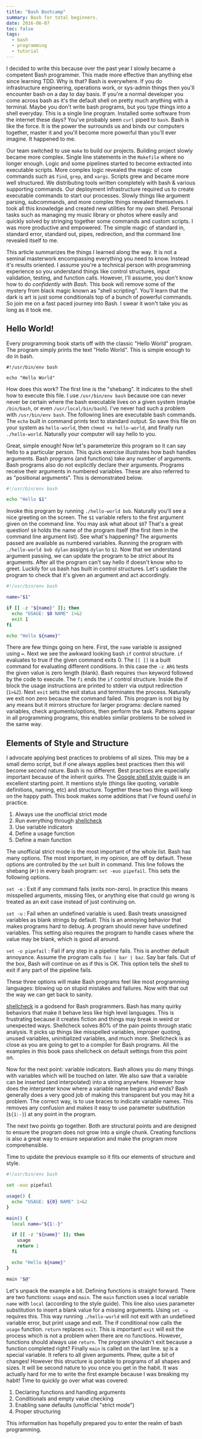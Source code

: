 ```yaml
---
title: "Bash Bootcamp"
summary: Bash for total beginners.
date: 2016-06-07
toc: false
tags:
  - bash
  - programming
  - tutorial
---
```


I decided to write this because over the past year I slowly became a
competent Bash programmer. This made more effective than anything else
since learning TDD. Why is that? Bash is everywhere. If you do
infrastructure engineering, operations work, or sys-admin things then
you'll encounter bash on a day to day basis. If you're a normal
developer you come across bash as it's the default shell on pretty
much anything with a terminal. Maybe you don't write bash programs,
but you type things into a shell everyday. This is a single line
program. Installed some software from the internet these days? You've
probably seen `curl` piped to `bash`. Bash is like the force. It is
the power the surrounds us and binds our computers together, master it
and you'll become more powerful than you'll ever imagine. It happened
to me.

Our team switched to use `make` to build our projects. Building
project slowly became more complex. Single line statements in the
`Makefile` where no longer enough. Logic and some pipelines started to
become extracted into executable scripts. More complex logic revealed
the magic of core commands such as `find`, `grep`, and `xargs`.
Scripts grew and became more well structured. We distributing tools
written completely with bash & various supporting commands. Our
deployment infrastructure required us to create executable commands to
start our processes. Slowly things like argument parsing, subcommands,
and more complex things revealed themselves. I took all this knowledge
and created new utilities for my own shell. Personal tasks such as
managing my music library or photos where easily and quickly solved by
stringing together some commands and custom scripts. I was more
productive and empowered. The simple magic of standard in, standard
error, standard out, pipes, redirection, and the command line revealed
itself to me.

This article summarizes the things I learned along the way. It is not a
seminal masterwork encompassing everything you need to know. Instead
it's results oriented. I assume you're a technical person with
programming experience so you understand things like control
structures, input validation, testing, and function calls. However,
I'll assume, you don't know how to do _confidently with Bash_. This
book will remove some of the mystery from black magic known as "shell
scripting". You'll learn that the dark is art is just some
conditionals top of a bunch of powerful commands. So join me on a fast
paced journey into Bash. I swear it won't take you as long as it took
me.

## Hello World!

Every programming book starts off with the classic "Hello World"
program. The program simply prints the text "Hello World". This is
simple enough to do in bash.

```
#!/usr/bin/env bash

echo "Hello World"
```

How does this work? The first line is the "shebang". It indicates to the
shell how to execute this file. I use `/usr/bin/env bash` because one
can never never be certain where the bash executable lives on a given
system (maybe `/bin/bash`, or even `/usr/local/bin/bash`). I've never
had such a problem with `/usr/bin/env bash`. The following lines are
executable bash commands. The `echo` built in command prints text to
standard output. So save this file on your system as `hello-world`, then
`chmod +x hello-world`, and finally run `./hello-world`. Naturally your
computer will say hello to you.

Great, simple enough! Now let's parameterize this program so it can say
hello to a particular person. This quick exercise illustrates how bash
handles arguments. Bash programs (and functions) take any number of
arguments. Bash programs also do not explicitly declare their arguments.
Programs receive their arguments in numbered variables. These are also
referred to as "positional arguments". This is demonstrated below.

```bash
#!/usr/bin/env bash

echo "Hello $1"
```

Invoke this program by running `./hello-world bob`. Naturally you'll see
a nice greeting on the screen. The `$1` variable refers to the first
argument given on the command line. You may ask what about `$0`? That's
a great question! `$0` holds the name of the program itself (the first
item in the command line argument list). See what's happening? The
arguments passed are available as numbered variables. Running the program
with `./hello-world bob dylan` assigns `dylan` to `$2`. Now that we
understand argument passing, we can update the program to be
strict about its arguments. After all the program can't say hello
if doesn't know who to greet. Luckily for us bash has built in control
structures. Let's update the program to check that it's given an
argument and act accordingly.

```bash
#!/usr/bin/env bash

name="$1"

if [[ -z "${name}" ]]; then
  echo "USAGE: $0 NAME" 1>&2
  exit 1
fi

echo "Hello ${name}"
```

There are few things going on here. First, the `name` variable is
assigned using `=`. Next we see the awkward looking bash `if` control
structure. `if` evaluates to true if the given command exits 0. The
`[[ ]]` is a built command for evaluating different conditions. In
this case the `-z ARG` tests the given value is zero length (blank).
Bash requires `then` keyword followed by the code to execute. The `fi`
ends the `if` control structure. Inside the if block the usage
instructions are printed to stderr via output redirection (`1>&2`).
Next `exit` sets the exit status and terminates the process. Naturally
we exit non zero because the command failed. This program is not big
by any means but it mirrors structure for larger programs: declare
named variables, check arguments/options, then perform the task.
Patterns appear in all programming programs, this enables similar
problems to be solved in the same way.

## Elements of Style and Structure

I advocate applying best practices to problems of all sizes. This may be
a small demo script, but if one always applies best practices then this
will become second nature. Bash is no different. Best practices are
especially important because of the inherit quirks. The
[Google shell style guide][] is an
excellent starting point. It mentions style (things like quoting,
variable definitions, naming, etc) and structure. Together these two
things will keep on the happy path. This book makes some additions that
I've found useful in practice.

1. Always use the unofficial strict mode
2. Run everything through [shellcheck][]
3. Use variable indicators
4. Define a usage function
5. Define a main function

The unofficial strict mode is the most important of the whole list.
Bash has many options. The most important, in my opinion, are off by
default. These options are controlled by the `set` built in command.
This line follows the shebang (`#!`) in every bash program: `set -euo pipefail`. This sets the following options.

`set -e`
: Exit if any command fails (exits non-zero). In
practice this means misspelled arguments, missing files, or anything
else that could go wrong is treated as an exit case instead of just
continuing on.

`set -u`
: Fail when an undefined variable is used. Bash treats
unassigned variables as blank strings by default. This is an annoying
behavior that makes programs hard to debug. A program should
never have undefined variables. This setting also requires the program
to handle cases where the value may be blank, which is good all around.

`set -o pipefail`
: Fail if any step in a pipeline fails. This is
another default annoyance. Assume the program calls `foo | bar | baz`.
Say bar fails. Out of the box, Bash will continue on as if this is OK.
This option tells the shell to exit if any part of the pipeline fails.

These three options will make Bash programs feel like most programming
languages: blowing up on stupid mistakes and failures. Now with that out
the way we can get back to sanity.

[shellcheck][] is a godsend for Bash programmers. Bash
has many quirky behaviors that make it behave less like high level
languages. This is frustrating because it creates fiction and things may
break in weird or unexpected ways. Shellcheck solves 80% of the pain
points through static analysis. It picks up things like misspelled
variables, improper quoting, unused variables, uninitialized variables,
and much more. Shellcheck is as close as you are going to get to a
compiler for Bash programs. All the examples in this book pass
shellcheck on default settings from this point on.

Now for the next point: variable indicators. Bash allows you do many
things with variables which will be touched on later. We also saw that a
variable can be inserted (and interpolated) into a string anywhere.
However how does the interpreter know where a variable name begins and
ends? Bash generally does a very good job of making this transparent but
you may hit a problem. The correct way, is to use braces to indicate
variable names. This removes any confusion and makes it easy to use
parameter substitution (`${1:-}`) at any point in the program.

The next two points go together. Both are structural points and are
designed to ensure the program does not grow into a single chunk. Creating
functions is also a great way to ensure separation and make the program
more comprehensible.

Time to update the previous example so it fits our
elements of structure and style.

```bash
#!/usr/bin/env bash

set -euo pipefail

usage() {
  echo "USAGE: ${0} NAME" 1>&2
}

main() {
  local name="${1:-}"

  if [[ -z "${name}" ]]; then
    usage
    return 1
  fi

  echo "Hello ${name}"
}

main "$@"
```

Let's unpack the example a bit. Defining functions is straight forward.
There are two functions: `usage` and `main`. The `main` function uses a
local variable `name` with `local` (according to the style guide). This
line also uses parameter substitution to insert a blank value for a
missing arguments. Using `set -u` requires this. This way running
`./hello-world` will not exit with an undefined variable error, but
print usage and exit. The if conditional now calls the `usage` function.
`return` replaces `exit`. This is important! `exit` will exit the
process which is not a problem when there are no functions. However,
functions should always use `return`. The program shouldn't exit because
a function completed right? Finally `main` is called on the last line.
`$@` is a special variable. It refers to all given arguments. Phew,
quite a bit of changes! However this structure is portable to programs
of all shapes and sizes. It will be second nature to you once you get in
the habit. It was actually hard for me to write the first example
because I was breaking my habit! Time to quickly go over what was
covered:

1. Declaring functions and handling arguments
2. Conditionals and empty value checking
3. Enabling sane defaults (unofficial "strict mode")
4. Proper structuring

This information has hopefully prepared you to enter the realm of
bash programming.

[google shell style guide]: https://google.github.io/styleguide/shell.xml
[shellcheck]: https://www.shellcheck.net/
